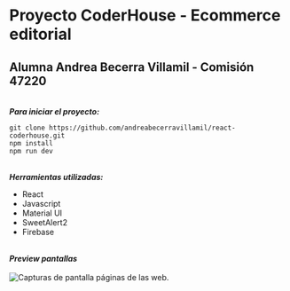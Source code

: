 # Proyecto CoderHouse - Ecommerce editorial 

## Alumna Andrea Becerra Villamil - Comisión 47220

<br>**_Para iniciar el proyecto:_**

```
git clone https://github.com/andreabecerravillamil/react-coderhouse.git
npm install
npm run dev
```
<br>**_Herramientas utilizadas:<br>_**
- React
- Javascript
- Material UI
- SweetAlert2
- Firebase

<br>**_Preview pantallas_**<br><br>
![Capturas de pantalla páginas de las web.](https://github.com/andreabecerravillamil/react-coderhouse/assets/13601465/0976b757-2c74-4653-b875-64c6da59d95b)
